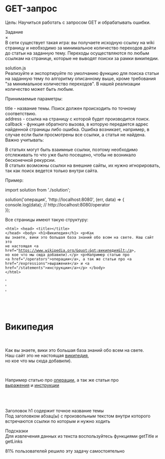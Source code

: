 # GET-запрос

Цель: Научиться работать с запросом GET и обрабатывать ошибки.

Задание<br/>
×<br/>
В сети существует такая игра: вы получаете исходную ссылку на wiki страницу и необходимо за минимальное количество переходов дойти до статьи на заданную тему. Переходы осуществляются по любым ссылкам на странице, которые не выводят поиски за рамки википедии.

solution.js<br/>
Реализуйте и экспортируйте по умолчанию функцию для поиска статьи на заданную тему по алгоритму описанному выше, кроме требования "за минимальное количество переходов". В нашей реализации количество может быть любым.

Принимаемые параметры:

title - название темы. Поиск должен происходить по точному соответствию.<br/>
address - ссылка на страницу с которой будет производится поиск.<br/>
callback - функция обратного вызова, в которую передается адрес найденной страницы либо ошибка. Ошибка возникает, например, в случае если были просмотрены все ссылки, а статья не найдена.<br/>
Важно учитывать:

В статьях могут быть взаимные ссылки, поэтому необходимо отслеживать то что уже было посещено, чтобы не возникало бесконечной рекурсии.<br/>
В статьях возможны ссылки на внешние сайты, их нужно игнорировать, так как поиск ведется только внутри сайта.

Пример:

import solution from './solution';

solution('операция', 'http://localhost:8080', (err, data) => {<br/>
  console.log(data); // http://localhost:8080/operator<br/>
});

Все страницы имеют такую структуру:

<code>&lt;html&gt;
  &lt;head&gt;
    &lt;title&gt;&lt;/title&gt;
  &lt;/head&gt;
  &lt;body&gt;
    &lt;h1&gt;Википедия&lt;/h1&gt;
    &lt;p&gt;Как вы знаете, вики это большая база знаний обо всем на свете.
      Наш сайт это не настоящая &lt;a href=&quot;https://www.wikipedia.org/&quot;&gt;википедия&lt;/a&gt;,
      но кое что мы сюда добавили).&lt;/p&gt;
    &lt;p&gt;Например статью про &lt;a href=&quot;/operators&quot;&gt;операции&lt;/a&gt;, а так же статьи про
      &lt;a href=&quot;/expressions&quot;&gt;выражения&lt;/a&gt; и &lt;a href=&quot;/statements&quot;&gt;инструкции&lt;/a&gt;&lt;/p&gt;
  &lt;/body&gt;
&lt;/html&gt;
</code>

'<html><br/>
  '<head><br/>
    '<title></title><br/>
  </head><br/>
  <body><br/>
    <h1>Википедия</h1><br/>
    <p>Как вы знаете, вики это большая база знаний обо всем на свете.<br/>
      Наш сайт это не настоящая <a href="https://www.wikipedia.org/">википедия</a>,<br/>
      но кое что мы сюда добавили).</p><br/>
    <p>Например статью про <a href="/operators">операции</a>, а так же статьи про<br/>
      <a href="/expressions">выражения</a> и <a href="/statements">инструкции</a></p><br/>
  </body><br/>
</html><br/>
Заголовок h1 содержит точное название темы<br/>
Под заголовком абзац(ы) с произвольным текстом внутри которого встречаются ссылки по которым и нужно ходить

Подсказки<br/>
Для извлечения данных из текста воспользуйтесь функциями getTitle и getLinks

81% пользователей решило эту задачу самостоятельно


